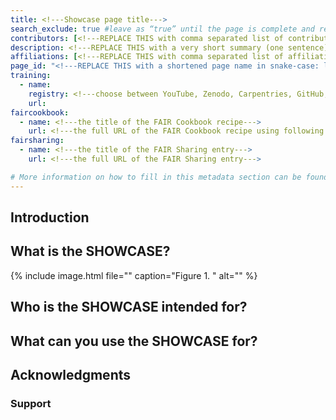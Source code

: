 ```yaml
---
title: <!---Showcase page title--->
search_exclude: true #leave as “true” until the page is complete and ready to be made public
contributors: [<!---REPLACE THIS with comma separated list of contributors--->] 
description: <!---REPLACE THIS with a very short summary (one sentence) this should include if there are limitations for the audience--->
affiliations: [<!---REPLACE THIS with comma separated list of affiliations. Countries use the ISO 3166-1-alpha-2 notation, other affiliations must be present in the _data/affiliations.yaml file in order to work. Add logos to the /images/logos directory and link towards them in the affiliations.yaml file accordingly. --->]
page_id: "<!---REPLACE THIS with a shortened page name in snake-case: lowercase and underscores--->"
training:
  - name:
    registry: <!---choose between YouTube, Zenodo, Carpentries, GitHub, TeSS, Other--->
    url:
faircookbook:
  - name: <!---the title of the FAIR Cookbook recipe--->
    url: <!---the full URL of the FAIR Cookbook recipe using following structure, https://w3id.org/faircookbook/XXXXX--->
fairsharing:
  - name: <!---the title of the FAIR Sharing entry--->
    url: <!---the full URL of the FAIR Sharing entry--->

# More information on how to fill in this metadata section can be found here https://www.infectious-diseases-toolkit.org/contribute/page-metadata
---
```


<!-- Please take in mind our style guide https://www.infectious-diseases-toolkit.org/contribute/style-guide when writing the content of this page. -->

<!--- Showcase pages should detail a particular combination of standards and tools from an infrastructural or domain perspective to tackle infectious diseases related data challenges. --->

## Introduction 

<!--- In this section you should provide a brief overview of the context that makes Showcase necessary. It is useful to mention the projects under which the showcase was created, the involved research infrastructures, and the disease it is meant to tackle --->

## What is the SHOWCASE?

<!--- In this section you should provide a brief description of what the showcase is i.e. what it comprises of and a general description for it.  --->
<!--- Start with a graphical representation of the showcase, with a caption and an alternative text (alt). The graphical representation should be a diagram showing the different standards, tools, data sources that are used to tackle the challenge. The diagram should show how these different modules connect with one another  --->
{% include image.html file="" caption="Figure 1. " alt="" %}


## Who is the SHOWCASE intended for?

<!--- In this section you should provide a brief account of the target audience or intended users for the showcase --->

## What can you use the SHOWCASE for?
 
<!--- In this section you should provide a brief summary of the uses of the showcase, i.e. when you would use this showcase resource ---> 

<!---Information about contributors will be added to the CONTRIBUTORS.yaml . Further instructions can be found at https://www.infectious-diseases-toolkit.org/contribute/editorial-board-guide#adding-extra-info-to-the-contributors --->


<!---Information about affiliations below will be added to the affiliations.yaml . Further instructions can be found at https://www.infectious-diseases-toolkit.org/contribute/editorial-board-guide#adding-an-institution-infrastructure-project-or-funder  --->


## Acknowledgments

<!-- Acknowledge people and institutions involved in this showcase. -->

### Support

<!-- Describe how the showcase is funded or supported. -->
